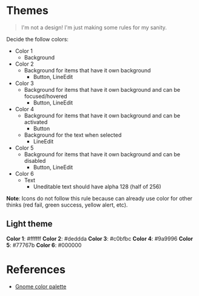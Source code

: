 # Themes
> I'm not a design! I'm just making some rules for my sanity.  

Decide the follow colors:
- Color 1
	- Background
- Color 2
	- Background for items that have it own background
		- Button, LineEdit
- Color 3
	- Background for items that have it own background and can be focused/hovered
		- Button, LineEdit
- Color 4
	- Background for items that have it own background and can be activated
		- Button
	- Background for the text when selected
		- LineEdit
- Color 5
	- Background for items that have it own background and can be disabled
		- Button, LineEdit
- Color 6
	- Text
		- Uneditable text should have alpha 128 (half of 256)

**Note**: Icons do not follow this rule because can already use color for other thinks (red fail, green success, yellow alert, etc).  


## Light theme
**Color 1**: #ffffff
**Color 2**: #deddda
**Color 3**: #c0bfbc
**Color 4**: #9a9996
**Color 5**: #77767b
**Color 6**: #000000


# References
- [Gnome color palette](https://developer.gnome.org/hig/reference/palette.html)
